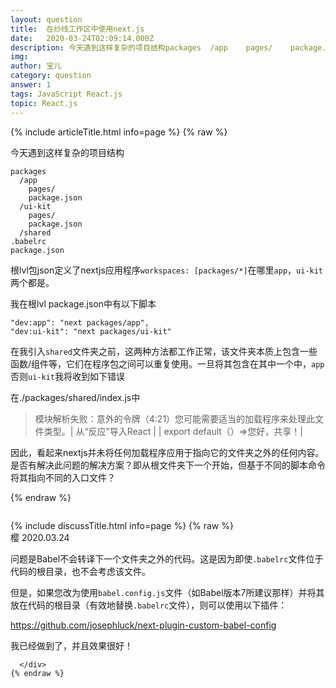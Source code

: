 ```yaml
---
layout: question
title:  在纱线工作区中使用next.js
date:   2020-03-24T02:09:14.000Z
description: 今天遇到这样复杂的项目结构packages  /app    pages/    package.json  /ui-kit    page...
img: 
author: 宝儿
category: question
answer: 1
tags: JavaScript React.js
topic: React.js
---
```

<div class="article-root">
  <div class="article">
    {% include articleTitle.html info=page %}
    {% raw %}
    <div class="article-content"><p><font style="vertical-align: inherit;"><font style="vertical-align: inherit;">今天遇到这样复杂的项目结构</font></font></p>

<pre><code>packages<font></font>
  /app<font></font>
    pages/<font></font>
    package.json<font></font>
  /ui-kit<font></font>
    pages/<font></font>
    package.json<font></font>
  /shared<font></font>
.babelrc<font></font>
package.json<font></font>
</code></pre>

<p><font style="vertical-align: inherit;"><font style="vertical-align: inherit;">根lvl包json定义</font><font style="vertical-align: inherit;">了nextjs应用程序</font></font><code>workspaces: [packages/*]</code><font style="vertical-align: inherit;"><font style="vertical-align: inherit;">在哪里</font></font><code>app</code><font style="vertical-align: inherit;"><font style="vertical-align: inherit;">，</font></font><code>ui-kit</code><font style="vertical-align: inherit;"><font style="vertical-align: inherit;">两个都是。</font></font></p>

<p><font style="vertical-align: inherit;"><font style="vertical-align: inherit;">我在根lvl package.json中有以下脚本</font></font></p>

<pre><code>"dev:app": "next packages/app",<font></font>
"dev:ui-kit": "next packages/ui-kit"<font></font>
</code></pre>

<p><font style="vertical-align: inherit;"><font style="vertical-align: inherit;">在我引入</font></font><code>shared</code><font style="vertical-align: inherit;"><font style="vertical-align: inherit;">文件夹之前，这</font><font style="vertical-align: inherit;">两种方法都工作正常</font><font style="vertical-align: inherit;">，该文件夹本质上包含一些函数/组件等，它们在程序包之间可以重复使用。</font><font style="vertical-align: inherit;">一旦将其包含在其中一个中，</font></font><code>app</code><font style="vertical-align: inherit;"><font style="vertical-align: inherit;">否则</font></font><code>ui-kit</code><font style="vertical-align: inherit;"><font style="vertical-align: inherit;">我将收到如下错误</font></font></p>

<p><font style="vertical-align: inherit;"><font style="vertical-align: inherit;">在./packages/shared/index.js中</font></font></p>

<blockquote>
  <p><font style="vertical-align: inherit;"><font style="vertical-align: inherit;">模块解析失败：意外的令牌（4:21）您可能需要适当的加载程序来处理此文件类型。</font><font style="vertical-align: inherit;">| </font><font style="vertical-align: inherit;">从“反应”导入React | </font><font style="vertical-align: inherit;">| </font><font style="vertical-align: inherit;">export default（）=&gt;您好，共享！</font><font style="vertical-align: inherit;">|</font></font></p>
</blockquote>

<p><font style="vertical-align: inherit;"><font style="vertical-align: inherit;">因此，看起来nextjs并未将任何加载程序应用于指向它的文件夹之外的任何内容。</font><font style="vertical-align: inherit;">是否有解决此问题的解决方案？</font><font style="vertical-align: inherit;">即从根文件夹下一个开始，但基于不同的脚本命令将其指向不同的入口文件？</font></font></p></div>
    {% endraw %}
  </div>
  <p style="height: 0;width:0;overflow: hidden;"> 第3215篇《在纱线工作区中使用next.js》来自Winter(https://github.com/aiyld/aiyld.github.io)的站点</p>
  <div class="discuss-wrapper">
    {% include discussTitle.html info=page %}
    {% raw %}
    <div class="discuss-item">
        <div class="discuss-parent">
          <div class="discuss-meta">
            <span class="discuss-user">樱</span>
            <span class="discuss-time">2020.03.24</span>
          </div>
          <div class="discuss-comment"><p><font style="vertical-align: inherit;"><font style="vertical-align: inherit;">问题是Babel不会转译下一个文件夹之外的代码。</font><font style="vertical-align: inherit;">这是因为即使</font></font><code>.babelrc</code><font style="vertical-align: inherit;"><font style="vertical-align: inherit;">文件位于代码的根目录，也不会考虑</font><font style="vertical-align: inherit;">该</font><font style="vertical-align: inherit;">文件。</font></font></p>

<p><font style="vertical-align: inherit;"><font style="vertical-align: inherit;">但是，如果您改为使用</font></font><code>babel.config.js</code><font style="vertical-align: inherit;"><font style="vertical-align: inherit;">文件（如Babel版本7所建议那样）并将其放在代码的根目录（有效地替换</font></font><code>.babelrc</code><font style="vertical-align: inherit;"><font style="vertical-align: inherit;">文件），则可以使用以下插件：</font></font></p>

<p><a href="https://github.com/josephluck/next-plugin-custom-babel-config" rel="nofollow noreferrer"><font style="vertical-align: inherit;"><font style="vertical-align: inherit;">https://github.com/josephluck/next-plugin-custom-babel-config</font></font></a></p>

<p><font style="vertical-align: inherit;"><font style="vertical-align: inherit;">我已经做到了，并且效果很好！</font></font></p></div>
        </div>
        
      </div>
    {% endraw %}
  </div>
<div>

